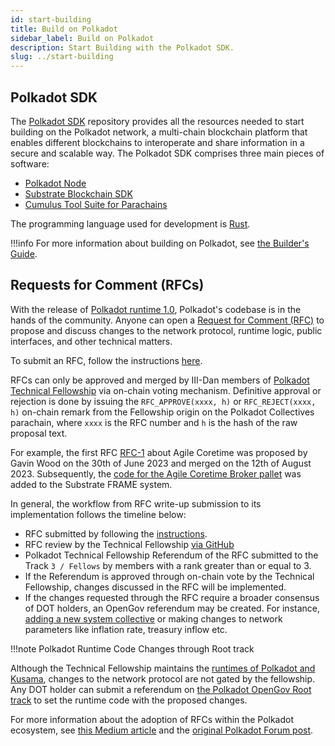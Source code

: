 ```yaml
---
id: start-building
title: Build on Polkadot
sidebar_label: Build on Polkadot
description: Start Building with the Polkadot SDK.
slug: ../start-building
---
```


## Polkadot SDK

The [Polkadot SDK](https://github.com/paritytech/polkadot-sdk) repository provides all the resources
needed to start building on the Polkadot network, a multi-chain blockchain platform that enables
different blockchains to interoperate and share information in a secure and scalable way. The
Polkadot SDK comprises three main pieces of software:

- [Polkadot Node](https://github.com/paritytech/polkadot-sdk/tree/master/polkadot)
- [Substrate Blockchain SDK](https://github.com/paritytech/polkadot-sdk/tree/master/substrate)
- [Cumulus Tool Suite for Parachains](https://github.com/paritytech/polkadot-sdk/tree/master/cumulus)

The programming language used for development is [Rust](https://www.rust-lang.org/).

!!!info
For more information about building on Polkadot, see [the Builder's Guide](../build/build-guide.md).



## Requests for Comment (RFCs)

With the release of [Polkadot runtime 1.0](./polkadot-v1.md), Polkadot's codebase is in the hands of
the community. Anyone can open a
[Request for Comment (RFC)](https://github.com/polkadot-fellows/RFCs) to propose and discuss changes
to the network protocol, runtime logic, public interfaces, and other technical matters.

To submit an RFC, follow the instructions [here](https://github.com/polkadot-fellows/RFCs#process).

RFCs can only be approved and merged by III-Dan members of
[Polkadot Technical Fellowship](../learn/learn-polkadot-technical-fellowship.md) via on-chain voting
mechanism. Definitive approval or rejection is done by issuing the `RFC_APPROVE(xxxx, h)` or
`RFC_REJECT(xxxx, h)` on-chain remark from the Fellowship origin on the Polkadot Collectives
parachain, where `xxxx` is the RFC number and `h` is the hash of the raw proposal text.

For example, the first RFC [RFC-1](https://github.com/polkadot-fellows/RFCs/pull/1) about Agile
Coretime was proposed by Gavin Wood on the 30th of June 2023 and merged on the 12th of August 2023.
Subsequently, the
[code for the Agile Coretime Broker pallet](https://github.com/paritytech/polkadot-sdk/tree/master/substrate/pull/14568)
was added to the Substrate FRAME system.

In general, the workflow from RFC write-up submission to its implementation follows the timeline
below:

- RFC submitted by following the [instructions](https://github.com/polkadot-fellows/RFCs#process).
- RFC review by the Technical Fellowship [via GitHub](https://github.com/polkadot-fellows/RFCs)
- Polkadot Technical Fellowship Referendum of the RFC submitted to the Track `3 / Fellows` by
  members with a rank greater than or equal to 3.
- If the Referendum is approved through on-chain vote by the Technical Fellowship, changes discussed
  in the RFC will be implemented.
- If the changes requested through the RFC require a broader consensus of DOT holders, an OpenGov
  referendum may be created. For instance,
  [adding a new system collective](https://github.com/polkadot-fellows/RFCs/blob/main/text/0012-process-for-adding-new-collectives.md)
  or making changes to network parameters like inflation rate, treasury inflow etc.

!!!note Polkadot Runtime Code Changes through Root track

Although the Technical Fellowship maintains the
[runtimes of Polkadot and Kusama](https://github.com/polkadot-fellows/runtimes), changes to the
network protocol are not gated by the fellowship. Any DOT holder can submit a referendum on
[the Polkadot OpenGov Root track](../learn/learn-polkadot-opengov-origins.md#root) to set the
runtime code with the proposed changes.



For more information about the adoption of RFCs within the Polkadot ecosystem, see
[this Medium article](https://www.polkadotphilosophy.com/polkadots-strategic-adoption-of-rfcs-pioneering-a-collaborative-future-in-blockchain-3330843cfd4f)
and the
[original Polkadot Forum post](https://forum.polkadot.network/t/polkadot-protocol-proposals-rfc-process/1421/1).
